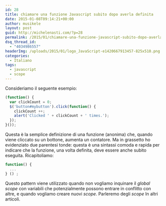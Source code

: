 ```yaml
---
id: 28
title: chiamare una funzione Javascript subito dopo averla definita
date: 2015-01-08T09:14:21+00:00
author: musikele
layout: post
guid: http://michelenasti.com/?p=28
permalink: /2015/01/chiamare-una-funzione-javascript-subito-dopo-averla-definita/
dsq_thread_id:
  - "4034986557"
headerImg: /uploads/2015/01/logo_JavaScript-e1420667913457-825x510.png
categories:
  - Italiano
tags:
  - javascript
  - scope
---
```

Consideriamo il seguente esempio:

```javascript
(function() {
  var clickCount = 0;
  $('button#mybutton').click(function() {
    clickCount ++;
    alert('Clicked ' + clickCount + ' times.');
  });
}());
```

Questa è la semplice definizione di una funzione (anonima) che, quando viene cliccato su un bottone, aumenta un contatore. Ma in grassetto ho evidenziato due parentesi tonde: questa è una sintassi comoda e rapida per indicare che la funzione, una volta definita, deve essere anche subito eseguita. Ricapitoliamo:

```javascript
function() {
  ... 
} () ;
```

Questo pattern viene utilizzato quando non vogliamo inquinare il _global scope_ con variabili che potenzialmente possono entrare in conflitto con altre, e quando vogliamo creare nuovi _scope_. Parleremo degli _scope_ In altri articoli.
